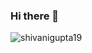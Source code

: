 ### Hi there 👋
<p align="left"> <img src="https://komarev.com/ghpvc/?username=javeedishaq&label=Profile Views&color=blue&style=plastic" alt="shivanigupta19" /> </p>
<!--
**JaveedIshaq/javeedishaq** is a ✨ _special_ ✨ repository because its `README.md` (this file) appears on your GitHub profile.

Here are some ideas to get you started:

- 🔭 I’m currently working on ...
- 🌱 I’m currently learning ...
- 👯 I’m looking to collaborate on ...
- 🤔 I’m looking for help with ...
- 💬 Ask me about ...
- 📫 How to reach me: ...
- 😄 Pronouns: ...
- ⚡ Fun fact: ...
-->
